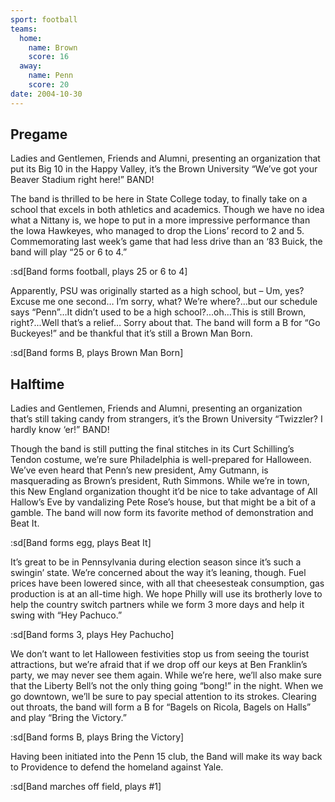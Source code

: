 ```yaml
---
sport: football
teams:
  home:
    name: Brown
    score: 16
  away:
    name: Penn
    score: 20
date: 2004-10-30
---
```


## Pregame

Ladies and Gentlemen, Friends and Alumni, presenting an organization that put its Big 10 in the Happy Valley, it’s the Brown University “We’ve got your Beaver Stadium right here!” BAND!

The band is thrilled to be here in State College today, to finally take on a school that excels in both athletics and academics. Though we have no idea what a Nittany is, we hope to put in a more impressive performance than the Iowa Hawkeyes, who managed to drop the Lions’ record to 2 and 5. Commemorating last week’s game that had less drive than an ‘83 Buick, the band will play “25 or 6 to 4.”

:sd[Band forms football, plays 25 or 6 to 4]

Apparently, PSU was originally started as a high school, but – Um, yes? Excuse me one second… I’m sorry, what? We’re where?...but our schedule says “Penn”…It didn’t used to be a high school?...oh…This is still Brown, right?...Well that’s a relief… Sorry about that. The band will form a B for “Go Buckeyes!” and be thankful that it’s still a Brown Man Born.

:sd[Band forms B, plays Brown Man Born]

## Halftime

Ladies and Gentlemen, Friends and Alumni, presenting an organization that’s still taking candy from strangers, it’s the Brown University “Twizzler? I hardly know ‘er!” BAND!

Though the band is still putting the final stitches in its Curt Schilling’s Tendon costume, we’re sure Philadelphia is well-prepared for Halloween. We’ve even heard that Penn’s new president, Amy Gutmann, is masquerading as Brown’s president, Ruth Simmons. While we’re in town, this New England organization thought it’d be nice to take advantage of All Hallow’s Eve by vandalizing Pete Rose’s house, but that might be a bit of a gamble. The band will now form its favorite method of demonstration and Beat It.

:sd[Band forms egg, plays Beat It]

It’s great to be in Pennsylvania during election season since it’s such a swingin’ state. We’re concerned about the way it’s leaning, though. Fuel prices have been lowered since, with all that cheesesteak consumption, gas production is at an all-time high. We hope Philly will use its brotherly love to help the country switch partners while we form 3 more days and help it swing with “Hey Pachuco.”

:sd[Band forms 3, plays Hey Pachucho]

We don’t want to let Halloween festivities stop us from seeing the tourist attractions, but we’re afraid that if we drop off our keys at Ben Franklin’s party, we may never see them again. While we’re here, we’ll also make sure that the Liberty Bell’s not the only thing going “bong!” in the night. When we go downtown, we’ll be sure to pay special attention to its strokes. Clearing out throats, the band will form a B for “Bagels on Ricola, Bagels on Halls” and play “Bring the Victory.”

:sd[Band forms B, plays Bring the Victory]

Having been initiated into the Penn 15 club, the Band will make its way back to Providence to defend the homeland against Yale.

:sd[Band marches off field, plays #1]

